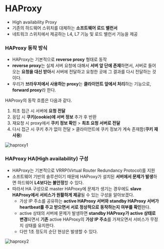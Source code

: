 # HAProxy

- High availability Proxy
-  기존의 하드웨어 스위치를 대체하는 **소프트웨어 로드 밸런서**
- 네트워크 스위치에서 제공하는 L4, L7 기능 및 로드 밸런서 기능을 제공

### HAProxy 동작 방식

- HAProxy는 기본적으로 **reverse proxy** 형태로 동작
- **reverse proxy**는 실제 서버 요청에 대해서 **서버 앞 단에 존재**하면서, 서버로 들어오는 **요청을 대신 받아**서 서버에 전달하고 요청한 곳에 그 결과를 다시 전달하는 것이다.
- 우리가 **브라우저에서 사용하는 proxy**는 **클라이언트 앞에서 처리**하는 기능으로, **forward proxy**라 한다. 

HAProxy의 동작 흐름은 다음과 같다.

1. 최초 접근 시 서버에 **요청 전달**
2. 응답 시 **쿠키(cookie)에 서버 정보** 추가 후 반환
3. 재요청 시 proxy에서 **쿠키 정보 확인** > **최초 요청 서버로 전달**
4. 다시 접근 시 쿠키 추가 없이 전달 > 클라이언트에 쿠키 정보가 계속 존재함(**쿠키 재사용**)

![haproxy1](https://d2.naver.com/content/images/2015/06/helloworld-284659-1.png)

### HAProxy HA(High availability) 구성

- HAProxy는 기본적으로 VRRP(Virtual Router Redundancy Protocol)를 지원
- 소프트웨어 기반의 솔루션이기 때문에 HAProxy가 설치된 **서버에서 문제가 발생**하면 하드웨어 **L4보다는 불안정**할 수 있다. 
- 따라서 HA 구성으로 master HAProxy에 문제가 생기는 경우에도 **slave HAProxy에서 서비스가 원활하게 제공**될 수 있는 구성을 알아보겠다.
  - 가상 IP 주소를 공유하는 **active HAProxy 서버와 standby HAProxy 서버가 heartbeat를 주고 받으면서 서로 정상적으로 동작하는지 여부를 확인**한다. 
  - active 상태의 서버에 문제가 발생하면 **standby HAProxy가 active 상태로 변경**되면서 **기존** active HAProxy의 **가상 IP 주소**를 가져오면서 서비스가 무정지 상태를 유지한다. 
  - 다만 1초 정도의 순단 현상은 발생할 수 있다.

![haproxy2](https://d2.naver.com/content/images/2015/06/helloworld-284659-2.png)

